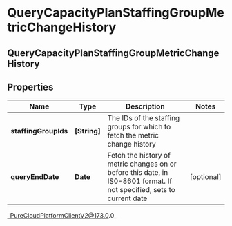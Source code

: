 # QueryCapacityPlanStaffingGroupMetricChangeHistory

## QueryCapacityPlanStaffingGroupMetricChangeHistory

## Properties

|Name | Type | Description | Notes|
|------------ | ------------- | ------------- | -------------|
| **staffingGroupIds** | **[String]** | The IDs of the staffing groups for which to fetch the metric change history | |
| **queryEndDate** | [**Date**](Date) | Fetch the history of metric changes on or before this date, in IS0-8601 format. If not specified, sets to current date | [optional] |



_PureCloudPlatformClientV2@173.0.0_

